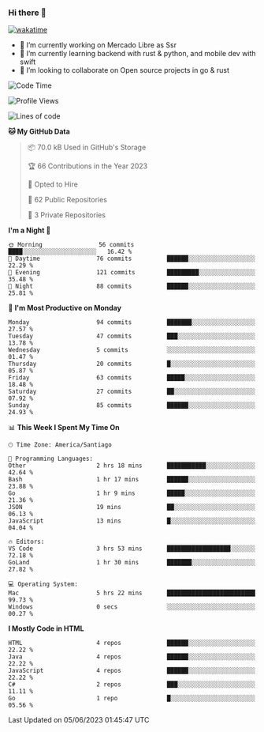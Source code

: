 ### Hi there 👋

[![wakatime](https://wakatime.com/badge/user/330beacb-fb27-4e32-bc38-f8f521bcf832.svg)](https://wakatime.com/@330beacb-fb27-4e32-bc38-f8f521bcf832)

- 🔭 I’m currently working on Mercado Libre as Ssr
- 🌱 I’m currently learning backend with rust & python, and mobile dev with swift
- 👯 I’m looking to collaborate on Open source projects in go & rust

<!--START_SECTION:waka-->
![Code Time](http://img.shields.io/badge/Code%20Time-98%20hrs%2056%20mins-blue)

![Profile Views](http://img.shields.io/badge/Profile%20Views-0-blue)

![Lines of code](https://img.shields.io/badge/From%20Hello%20World%20I%27ve%20Written-3.4%20million%20lines%20of%20code-blue)

**🐱 My GitHub Data** 

> 📦 70.0 kB Used in GitHub's Storage 
 > 
> 🏆 66 Contributions in the Year 2023
 > 
> 💼 Opted to Hire
 > 
> 📜 62 Public Repositories 
 > 
> 🔑 3 Private Repositories 
 > 
**I'm a Night 🦉** 

```text
🌞 Morning                56 commits          ████░░░░░░░░░░░░░░░░░░░░░   16.42 % 
🌆 Daytime                76 commits          ██████░░░░░░░░░░░░░░░░░░░   22.29 % 
🌃 Evening                121 commits         █████████░░░░░░░░░░░░░░░░   35.48 % 
🌙 Night                  88 commits          ██████░░░░░░░░░░░░░░░░░░░   25.81 % 
```
📅 **I'm Most Productive on Monday** 

```text
Monday                   94 commits          ███████░░░░░░░░░░░░░░░░░░   27.57 % 
Tuesday                  47 commits          ███░░░░░░░░░░░░░░░░░░░░░░   13.78 % 
Wednesday                5 commits           ░░░░░░░░░░░░░░░░░░░░░░░░░   01.47 % 
Thursday                 20 commits          █░░░░░░░░░░░░░░░░░░░░░░░░   05.87 % 
Friday                   63 commits          █████░░░░░░░░░░░░░░░░░░░░   18.48 % 
Saturday                 27 commits          ██░░░░░░░░░░░░░░░░░░░░░░░   07.92 % 
Sunday                   85 commits          ██████░░░░░░░░░░░░░░░░░░░   24.93 % 
```


📊 **This Week I Spent My Time On** 

```text
🕑︎ Time Zone: America/Santiago

💬 Programming Languages: 
Other                    2 hrs 18 mins       ███████████░░░░░░░░░░░░░░   42.64 % 
Bash                     1 hr 17 mins        ██████░░░░░░░░░░░░░░░░░░░   23.88 % 
Go                       1 hr 9 mins         █████░░░░░░░░░░░░░░░░░░░░   21.36 % 
JSON                     19 mins             ██░░░░░░░░░░░░░░░░░░░░░░░   06.13 % 
JavaScript               13 mins             █░░░░░░░░░░░░░░░░░░░░░░░░   04.04 % 

🔥 Editors: 
VS Code                  3 hrs 53 mins       ██████████████████░░░░░░░   72.18 % 
GoLand                   1 hr 30 mins        ███████░░░░░░░░░░░░░░░░░░   27.82 % 

💻 Operating System: 
Mac                      5 hrs 22 mins       █████████████████████████   99.73 % 
Windows                  0 secs              ░░░░░░░░░░░░░░░░░░░░░░░░░   00.27 % 
```

**I Mostly Code in HTML** 

```text
HTML                     4 repos             ██████░░░░░░░░░░░░░░░░░░░   22.22 % 
Java                     4 repos             ██████░░░░░░░░░░░░░░░░░░░   22.22 % 
JavaScript               4 repos             ██████░░░░░░░░░░░░░░░░░░░   22.22 % 
C#                       2 repos             ███░░░░░░░░░░░░░░░░░░░░░░   11.11 % 
Go                       1 repo              █░░░░░░░░░░░░░░░░░░░░░░░░   05.56 % 
```




 Last Updated on 05/06/2023 01:45:47 UTC
<!--END_SECTION:waka-->
